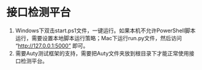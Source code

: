 # 接口检测平台
1. Windows下双击start.ps1文件，一键运行。如果本机不允许PowerShell脚本运行，需要设置本地脚本运行策略；Mac下运行run.py文件，然后访问 “http://127.0.0.1:5000” 即可。
2. 需要Auty测试框架的支持，需要把Auty文件夹放到根目录下才能正常使用接口检测平台。
